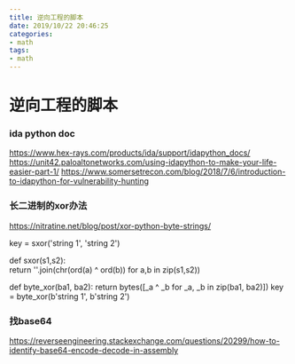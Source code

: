 ```yaml
---
title: 逆向工程的脚本
date: 2019/10/22 20:46:25
categories:
- math
tags:
- math
---
```


# 逆向工程的脚本

<!-- more -->


### ida python doc
https://www.hex-rays.com/products/ida/support/idapython_docs/
https://unit42.paloaltonetworks.com/using-idapython-to-make-your-life-easier-part-1/
https://www.somersetrecon.com/blog/2018/7/6/introduction-to-idapython-for-vulnerability-hunting

### 长二进制的xor办法
https://nitratine.net/blog/post/xor-python-byte-strings/

key = sxor('string 1', 'string 2')

def sxor(s1,s2):    
    return ''.join(chr(ord(a) ^ ord(b)) for a,b in zip(s1,s2))

def byte_xor(ba1, ba2):
    return bytes([_a ^ _b for _a, _b in zip(ba1, ba2)])
key = byte_xor(b'string 1', b'string 2')

### 找base64
https://reverseengineering.stackexchange.com/questions/20299/how-to-identify-base64-encode-decode-in-assembly
